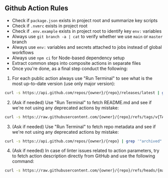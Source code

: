## Github Action Rules

- Check if `package.json` exists in project root and summarize key scripts
- Check if `.nvmrc` exists in project root
- Check if `.env.example` exists in project root to identify key `env:` variables
- Always use `git branch -a | cat` to verify whether we use `main` or `master` branch
- Always use `env:` variables and secrets attached to jobs instead of global workflows
- Always use `npm ci` for Node-based dependency setup
- Extract common steps into composite actions in separate files
- Once you're done, as a final step conduct the following: 

1) For each public action always use <tool>"Run Terminal"</tool> to see what is the most up-to-date version (use only major version):

```bash
curl -s https://api.github.com/repos/{owner}/{repo}/releases/latest | grep '"tag_name":' | sed -E 's/.*"v([0-9]+).*/\1/'
```

2) (Ask if needed) Use <tool>"Run Terminal"</tool> to fetch README.md and see if we're not using any deprecated actions by mistake:

```bash
curl -s https://raw.githubusercontent.com/{owner}/{repo}/refs/tags/v{TAG_VERSION}/README.md
```

3) (Ask if needed) Use <tool>"Run Terminal"</tool> to fetch repo metadata and see if we're not using any deprecated actions by mistake:

```bash
curl -s https://api.github.com/repos/{owner}/{repo} | grep '"archived":'
```

4) (Ask if needed) In case of linter issues related to action parameters, try to fetch action description directly from GitHub and use the following command:

```bash
curl -s https://raw.githubusercontent.com/{owner}/{repo}/refs/heads/{main/master}/action.yml
```